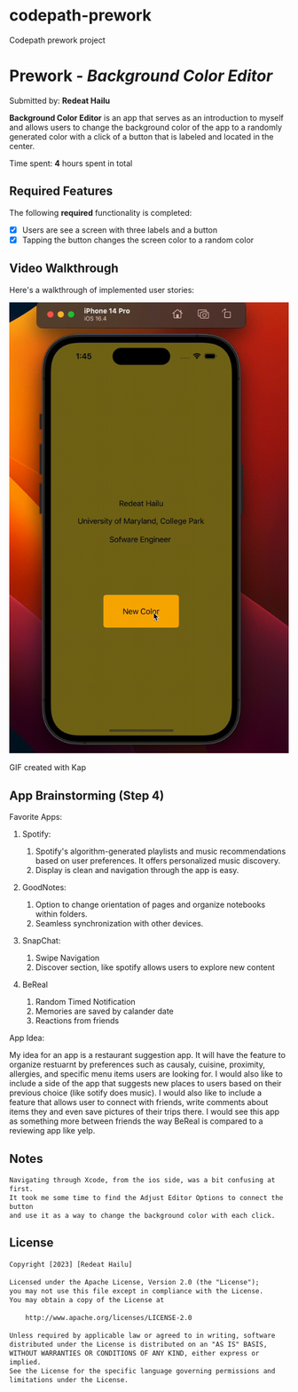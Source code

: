 # codepath-prework
Codepath prework project
# Prework - *Background Color Editor*

Submitted by: **Redeat Hailu**

**Background Color Editor** is an app that serves as an introduction to myself and allows users to change the background color of the app to a randomly generated color with a click of a button that is labeled and located in the center.

Time spent: **4** hours spent in total

## Required Features

The following **required** functionality is completed:

- [x] Users are see a screen with three labels and a button
- [x] Tapping the button changes the screen color to a random color
 
## Video Walkthrough

Here's a walkthrough of implemented user stories:

<img src='https://github.com/redeathailu/codepath-prework/blob/main/backgroundcolor.gif' title='Video Walkthrough' width='' alt='Video Walkthrough' />

<!-- Replace this with whatever GIF tool you used! -->
GIF created with Kap 
<!-- Recommended tools:
[Kap](https://getkap.co/) for macOS
[ScreenToGif](https://www.screentogif.com/) for Windows
[peek](https://github.com/phw/peek) for Linux. -->

## App Brainstorming (Step 4)
Favorite Apps:
1. Spotify:
    1. Spotify's algorithm-generated playlists and music recommendations based on user preferences. It offers personalized music discovery.
    2. Display is clean and navigation through the app is easy.
    
2. GoodNotes:
    1. Option to change orientation of pages and organize notebooks within folders.
    2. Seamless synchronization with other devices.

3. SnapChat:
    1. Swipe Navigation 
    2. Discover section, like spotify allows users to explore new content 
    
4. BeReal
    1. Random Timed Notification
    2. Memories are saved by calander date
    3. Reactions from friends 
    
App Idea:

My idea for an app is a restaurant suggestion app. It will have the feature to organize restuarnt 
by preferences such as causaly, cuisine, proximity, allergies, and specific menu items users are looking for.
I would also like to include a side of the app that suggests new places to users based on their previous choice
(like sotify does music). I would also like to include a feature that allows user to connect with friends,
write comments about items they and even save pictures of their trips there. I would see this app as 
 something more between friends the way BeReal is compared to a reviewing app like yelp.
## Notes

    Navigating through Xcode, from the ios side, was a bit confusing at first. 
    It took me some time to find the Adjust Editor Options to connect the button 
    and use it as a way to change the background color with each click. 

## License

    Copyright [2023] [Redeat Hailu]

    Licensed under the Apache License, Version 2.0 (the "License");
    you may not use this file except in compliance with the License.
    You may obtain a copy of the License at

        http://www.apache.org/licenses/LICENSE-2.0

    Unless required by applicable law or agreed to in writing, software
    distributed under the License is distributed on an "AS IS" BASIS,
    WITHOUT WARRANTIES OR CONDITIONS OF ANY KIND, either express or implied.
    See the License for the specific language governing permissions and
    limitations under the License.
